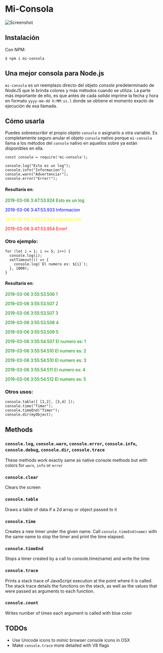 # Mi-Consola

![Screenshot](https://i.imgur.com/iyuNj6Z.png)

## Instalación

Con NPM:

```shell
$ npm i mi-consola
```

## Una mejor consola para Node.js


`mi-consola` es un reemplazo directo del objeto *console* predeterminado de *NodeJS* que le brinda colores y más métodos cuando se utiliza. La parte más importante de ello, es que antes de cada *salida* imprime la fecha y hora en formato `yyyy-mm-dd h:MM:ss.l` donde se obtiene el momento exacto de ejecución de esa llamada.

## Cómo usarla

Puedes sobreescribir el propio objeto `console` o asignarlo a otra variable. Es completamente seguro anular el objeto `console` nativo porque `mi-consola` llama a los métodos del `console` nativo en aquellos sobre ya están disponibles en ella.

```
const console = require('mi-consola');

console.log("Esto es un log");
console.info("Informacion");
console.warn("Advertencia!");
console.error("Error!");
```
#### Resultaría en:

<span style="color:green">2019-03-06 3:47:53.924  Esto es un log</span>

<span style="color:blue">2019-03-06 3:47:53.933  Informacion</span>

<span style="color:yellow">2019-03-06 3:47:53.944  Advertencia!</span>

<span style="color:red">2019-03-06 3:47:53.954  Error!</span>

### Otro ejemplo:

```
for (let i = 1; i <= 5; i++) {
  console.log(i);
  setTimeout(() => {
    console.log(`El numero es: ${i}`);
  }, 1000);
}
```

#### Resultaría en:

<span style="color:green">2019-03-06 3:55:53.506  1</span>

<span style="color:green">2019-03-06 3:55:53.507  2</span>

<span style="color:green">2019-03-06 3:55:53.507  3</span>

<span style="color:green">2019-03-06 3:55:53.508  4</span>

<span style="color:green">2019-03-06 3:55:53.509  5</span>

<span style="color:green">2019-03-06 3:55:54.507  El numero es: 1</span>

<span style="color:green">2019-03-06 3:55:54.510  El numero es: 2</span>

<span style="color:green">2019-03-06 3:55:54.510  El numero es: 3</span>

<span style="color:green">2019-03-06 3:55:54.511  El numero es: 4</span>

<span style="color:green">2019-03-06 3:55:54.512  El numero es: 5</span>



### Otros usos:

```
console.table([ [1,2], [3,4] ]);
console.time("Timer");
console.timeEnd("Timer");
console.dir(myObject);
```

## Methods

### `console.log`, `console.warn`, `console.error`, `console.info`, `console.debug`, `console.dir`, `console.trace`
These methods work exactly same as native console methods but with colors for `warn`, `info` or `error`

### `console.clear`

Clears the screen

### `console.table`

Draws a table of data if a 2d array or object passed to it

### `console.time`

Creates a new timer under the given name. Call `console.timeEnd(name)`
 with the same name to stop the timer and print the time elapsed.

### `console.timeEnd`

Stops a timer created by a call to console.time(name) and write the time

### `console.trace`

Prints a stack trace of JavaScript execution at the point
where it is called. The stack trace details the functions on the stack,
as well as the values that were passed as arguments to each function.

### `console.count`

Writes number of times each argument is called with blue color

## TODOs

 * Use Unicode icons to mimic browser console icons in OSX
 * Make `console.trace` more detailed with V8 flags